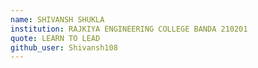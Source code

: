 ```yaml
---
name: SHIVANSH SHUKLA
institution: RAJKIYA ENGINEERING COLLEGE BANDA 210201
quote: LEARN TO LEAD
github_user: Shivansh108
---
```

